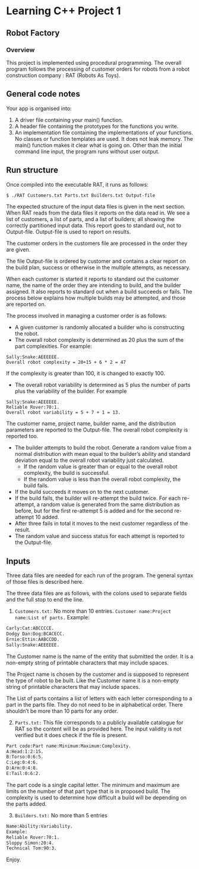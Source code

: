 # Learning C++ Project 1
## Robot Factory
### Overview
This project is implemented using procedural programming. The overall program follows the processing of customer orders for robots from a robot construction company : RAT (Robots As Toys).
## General code notes
Your app is organised into:
1. A driver file containing your main() function.
2. A header file containing the prototypes for the functions you write.
3. An implementation file containing the implementations of your functions.
No classes or function templates are used. It does not leak memory.
The main() function makes it clear what is going on. Other than the initial command line input, the program runs without user output.
## Run structure
Once compiled into the executable RAT, it runs as follows:
```bash
$ ./RAT Customers.txt Parts.txt Builders.txt Output-file
```
The expected structure of the input data files is given in the next section.
When RAT reads from the data files it reports on the data read in. We see a list of customers, a list of parts, and a list of builders; all showing the correctly partitioned input data. This report goes to standard out, not to Output-file. Output-file is used to report on results.

The customer orders in the customers file are processed in the order they are given.

The file Output-file is ordered by customer and contains a clear report on the build plan, success or otherwise in the multiple attempts, as necessary.

When each customer is started it reports to standard out the customer name, the name of the order they are intending to build, and the builder assigned. It also reports to standard out when a build succeeds or fails. The process below explains how multiple builds may be attempted, and those are reported on.

The process involved in managing a customer order is as follows:
* A given customer is randomly allocated a builder who is constructing the robot.
* The overall robot complexity is determined as 20 plus the sum of the part complexities. For example:
```raw
Sally:Snake:AEEEEEE.
Overall robot complexity = 20+15 + 6 * 2 = 47
```
If the complexity is greater than 100, it is changed to exactly 100.

- The overall robot variability is determined as 5 plus the number of parts plus the variability of the builder. For example
```raw
Sally:Snake:AEEEEEE.
Reliable Rover:70:1.
Overall robot variability = 5 + 7 + 1 = 13.
```
The customer name, project name, builder name, and the distribution parameters are reported to the Output-file. The overall robot complexity is reported too.
- The builder attempts to build the robot. Generate a random value from a normal distribution with mean equal to the builder’s ability and standard deviation equal to the overall robot variability just calculated.
  - If the random value is greater than or equal to the overall robot complexity, the build is successful.
  - If the random value is less than the overall robot complexity, the build fails.
- If the build succeeds it moves on to the next customer.
- If the build fails, the builder will re-attempt the build twice. For each re-attempt, a random value is generated from the same distribution as before, but for the first re-attempt 5 is added and for the second re-attempt 10 added.
- After three fails in total it moves to the next customer regardless of the result.
- The random value and success status for each attempt is reported to the Output-file.
## Inputs
Three data files are needed for each run of the program. The general syntax of those files is described here.

The three data files are as follows, with the colons used to separate fields and the full stop to end the line.

1. `Customers.txt:` No more than 10 entries.
`Customer name:Project name:List of parts.`
Example:
```txt
Carly:Cat:ABCCCCE.
Dodgy Dan:Dog:BCACECC.
Ernie:Ettin:AABCCDD.
Sally:Snake:AEEEEEE.
```
The Customer name is the name of the entity that submitted the order. It is a non-empty string of printable characters that may include spaces.

The Project name is chosen by the customer and is supposed to represent the type of robot to be built. Like the Customer name it is a non-empty string of printable characters that may include spaces.

The List of parts contains a list of letters with each letter corresponding to a part in the parts file. They do not need to be in alphabetical order. There shouldn’t be more than 10 parts for any order.

2. `Parts.txt:` This file corresponds to a publicly available catalogue for RAT so the content will be as provided here. The input validity is not verified but it does check if the file is present.
```txt
Part code:Part name:Minimum:Maximum:Complexity.
A:Head:1:2:15.
B:Torso:0:6:5.
C:Leg:0:4:6.
D:Arm:0:4:8.
E:Tail:0:6:2.
```
The part code is a single capital letter. The minimum and maximum are limits on the number of that part type that is in proposed build. The complexity is used to determine how difficult a build will be depending on the parts added.

3. `Builders.txt:` No more than 5 entries
```txt
Name:Ability:Variability.
Example:
Reliable Rover:70:1.
Sloppy Simon:20:4.
Technical Tom:90:3.
```
Enjoy.
